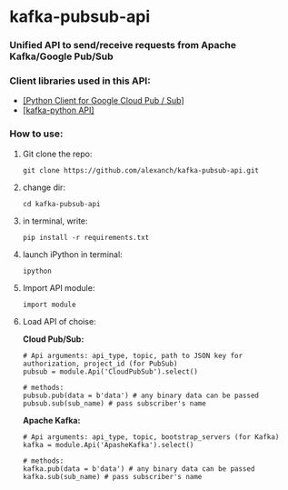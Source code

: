 # kafka-pubsub-api

### Unified API to send/receive requests from Apache Kafka/Google Pub/Sub 

### Client libraries used in this API: 
- [[Python Client for Google Cloud Pub / Sub]](https://googleapis.dev/python/pubsub/latest/index.html)
- [[kafka-python API]](https://kafka-python.readthedocs.io/en/master/apidoc/modules.html)



### How to use:

1. Git clone the repo:
    ```
    git clone https://github.com/alexanch/kafka-pubsub-api.git
    ```
2. change dir: 
    ```
    cd kafka-pubsub-api
    ```
1. in terminal, write:
    ```
    pip install -r requirements.txt
    ```
2. launch iPython in terminal:
    ```
    ipython
    ```
3. Import API module:
    ```
    import module
    ```
4. Load API of choise: 

   <b>Cloud Pub/Sub:</b>
   ```
   # Api arguments: api_type, topic, path to JSON key for authorization, project_id (for PubSub)
   pubsub = module.Api('CloudPubSub').select()   
   
   # methods:
   pubsub.pub(data = b'data') # any binary data can be passed
   pubsub.sub(sub_name) # pass subscriber's name
   
    ```
   <b>Apache Kafka:</b>
    ```
   # Api arguments: api_type, topic, bootstrap_servers (for Kafka)
   kafka = module.Api('ApasheKafka').select()   
   
   # methods:
   kafka.pub(data = b'data') # any binary data can be passed
   kafka.sub(sub_name) # pass subscriber's name
   ```
 
